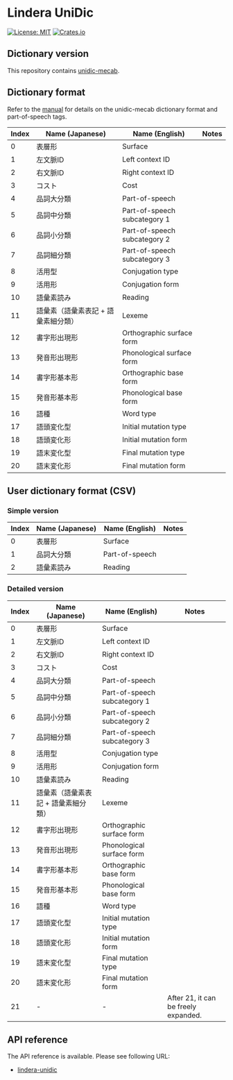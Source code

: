 # Lindera UniDic

[![License: MIT](https://img.shields.io/badge/License-MIT-yellow.svg)](https://opensource.org/licenses/MIT) [![Crates.io](https://img.shields.io/crates/v/lindera-unidic.svg)](https://crates.io/crates/lindera-unidic)

## Dictionary version

This repository contains [unidic-mecab](https://github.com/lindera-morphology/unidic-mecab).

## Dictionary format

Refer to the [manual](ftp://ftp.jaist.ac.jp/pub/sourceforge.jp/unidic/57618/unidic-mecab.pdf) for details on the unidic-mecab dictionary format and part-of-speech tags.

| Index | Name (Japanese) | Name (English) | Notes |
| --- | --- | --- | --- |
| 0 | 表層形 | Surface | |
| 1 | 左文脈ID | Left context ID | |
| 2 | 右文脈ID | Right context ID | |
| 3 | コスト | Cost | |
| 4 | 品詞大分類 | Part-of-speech | |
| 5 | 品詞中分類 | Part-of-speech subcategory 1 | |
| 6 | 品詞小分類 | Part-of-speech subcategory 2 | |
| 7 | 品詞細分類 | Part-of-speech subcategory 3 | |
| 8 | 活用型 | Conjugation type | |
| 9 | 活用形 | Conjugation form | |
| 10 | 語彙素読み | Reading | |
| 11 | 語彙素（語彙素表記 + 語彙素細分類） | Lexeme | |
| 12 | 書字形出現形 | Orthographic surface form | |
| 13 | 発音形出現形 | Phonological surface form | |
| 14 | 書字形基本形 | Orthographic base form | |
| 15 | 発音形基本形 | Phonological base form | |
| 16 | 語種 | Word type | |
| 17 | 語頭変化型 | Initial mutation type | |
| 18 | 語頭変化形 | Initial mutation form | |
| 19 | 語末変化型 | Final mutation type  | |
| 20 | 語末変化形 | Final mutation form  | |

## User dictionary format (CSV)

### Simple version

| Index | Name (Japanese) | Name (English) | Notes |
| --- | --- | --- | --- |
| 0 | 表層形 | Surface | |
| 1 | 品詞大分類 | Part-of-speech | |
| 2 | 語彙素読み | Reading | |

### Detailed version

| Index | Name (Japanese) | Name (English) | Notes |
| --- | --- | --- | --- |
| 0 | 表層形 | Surface | |
| 1 | 左文脈ID | Left context ID | |
| 2 | 右文脈ID | Right context ID | |
| 3 | コスト | Cost | |
| 4 | 品詞大分類 | Part-of-speech | |
| 5 | 品詞中分類 | Part-of-speech subcategory 1 | |
| 6 | 品詞小分類 | Part-of-speech subcategory 2 | |
| 7 | 品詞細分類 | Part-of-speech subcategory 3 | |
| 8 | 活用型 | Conjugation type | |
| 9 | 活用形 | Conjugation form | |
| 10 | 語彙素読み | Reading | |
| 11 | 語彙素（語彙素表記 + 語彙素細分類） | Lexeme | |
| 12 | 書字形出現形 | Orthographic surface form | |
| 13 | 発音形出現形 | Phonological surface form | |
| 14 | 書字形基本形 | Orthographic base form | |
| 15 | 発音形基本形 | Phonological base form | |
| 16 | 語種 | Word type | |
| 17 | 語頭変化型 | Initial mutation type | |
| 18 | 語頭変化形 | Initial mutation form | |
| 19 | 語末変化型 | Final mutation type  | |
| 20 | 語末変化形 | Final mutation form  | |
| 21 | - | - | After 21, it can be freely expanded. |

## API reference

The API reference is available. Please see following URL:

- [lindera-unidic](https://docs.rs/lindera-unidic)
